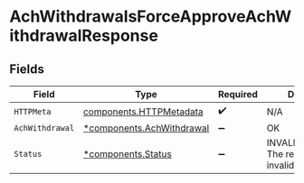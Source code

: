 # AchWithdrawalsForceApproveAchWithdrawalResponse


## Fields

| Field                                                                 | Type                                                                  | Required                                                              | Description                                                           |
| --------------------------------------------------------------------- | --------------------------------------------------------------------- | --------------------------------------------------------------------- | --------------------------------------------------------------------- |
| `HTTPMeta`                                                            | [components.HTTPMetadata](../../models/components/httpmetadata.md)    | :heavy_check_mark:                                                    | N/A                                                                   |
| `AchWithdrawal`                                                       | [*components.AchWithdrawal](../../models/components/achwithdrawal.md) | :heavy_minus_sign:                                                    | OK                                                                    |
| `Status`                                                              | [*components.Status](../../models/components/status.md)               | :heavy_minus_sign:                                                    | INVALID_ARGUMENT: The request has an invalid argument.                |